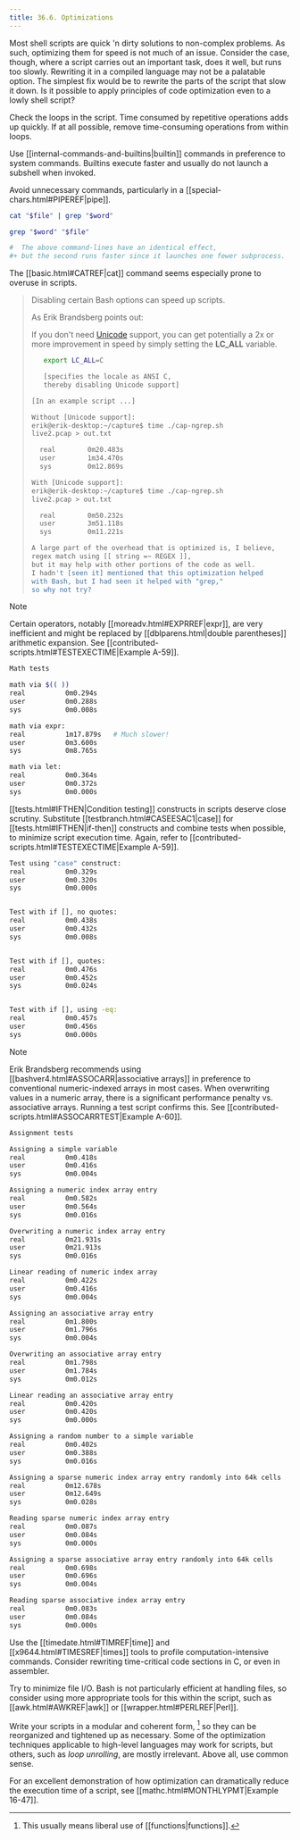 ```yaml
---
title: 36.6. Optimizations
---
```


Most shell scripts are quick 'n dirty solutions to non-complex problems. As such, optimizing them for speed is not much of an issue. Consider the case, though, where a script carries out an important task, does it well, but runs too slowly. Rewriting it in a compiled language may not be a palatable option. The simplest fix would be to rewrite the parts of the script that slow it down. Is it possible to apply principles of code optimization even to a lowly shell script?

Check the loops in the script. Time consumed by repetitive operations adds up quickly. If at all possible, remove time-consuming operations from within loops.

Use [[internal-commands-and-builtins|builtin]] commands in preference to system commands. Builtins execute faster and usually do not launch a subshell when invoked.

Avoid unnecessary commands, particularly in a [[special-chars.html#PIPEREF|pipe]].

```bash
cat "$file" | grep "$word"

grep "$word" "$file"

#  The above command-lines have an identical effect,
#+ but the second runs faster since it launches one fewer subprocess.
```

The [[basic.html#CATREF|cat]] command seems especially prone to overuse in scripts.

> Disabling certain Bash options can speed up scripts.
>
> As Erik Brandsberg points out:
>
> If you don't need [Unicode](bashver4.html#UNICODEREF) support, you can get potentially a 2x or more improvement in speed by simply setting the **LC_ALL** variable.
>
> ```bash
>    export LC_ALL=C
> 
>    [specifies the locale as ANSI C,
>    thereby disabling Unicode support]
> 
> [In an example script ...]
> 
> Without [Unicode support]:
> erik@erik-desktop:~/capture$ time ./cap-ngrep.sh
> live2.pcap > out.txt
> 
>   real        0m20.483s
>   user        1m34.470s
>   sys         0m12.869s
> 
> With [Unicode support]:
> erik@erik-desktop:~/capture$ time ./cap-ngrep.sh
> live2.pcap > out.txt
> 
>   real        0m50.232s
>   user        3m51.118s
>   sys         0m11.221s
> 
> A large part of the overhead that is optimized is, I believe,
> regex match using [[ string =~ REGEX ]],
> but it may help with other portions of the code as well.
> I hadn't [seen it] mentioned that this optimization helped
> with Bash, but I had seen it helped with "grep,"
> so why not try?
> ```

> [!note]
> Certain operators, notably [[moreadv.html#EXPRREF|expr]], are very inefficient and might be replaced by [[dblparens.html|double parentheses]] arithmetic expansion. See [[contributed-scripts.html#TESTEXECTIME|Example A-59]].
>
> ```bash
> Math tests
> 
> math via $(( ))
> real          0m0.294s
> user          0m0.288s
> sys           0m0.008s
> 
> math via expr:
> real          1m17.879s   # Much slower!
> user          0m3.600s
> sys           0m8.765s
> 
> math via let:
> real          0m0.364s
> user          0m0.372s
> sys           0m0.000s
> ```
>
> [[tests.html#IFTHEN|Condition testing]] constructs in scripts deserve close scrutiny. Substitute [[testbranch.html#CASEESAC1|case]] for [[tests.html#IFTHEN|if-then]] constructs and combine tests when possible, to minimize script execution time. Again, refer to [[contributed-scripts.html#TESTEXECTIME|Example A-59]].
>
> ```bash
> Test using "case" construct:
> real          0m0.329s
> user          0m0.320s
> sys           0m0.000s
> 
> 
> Test with if [], no quotes:
> real          0m0.438s
> user          0m0.432s
> sys           0m0.008s
> 
> 
> Test with if [], quotes:
> real          0m0.476s
> user          0m0.452s
> sys           0m0.024s
> 
> 
> Test with if [], using -eq:
> real          0m0.457s
> user          0m0.456s
> sys           0m0.000s
> ```

> [!note] 
> Erik Brandsberg recommends using [[bashver4.html#ASSOCARR|associative arrays]] in preference to conventional numeric-indexed arrays in most cases. When overwriting values in a numeric array, there is a significant performance penalty vs. associative arrays. Running a test script confirms this. See [[contributed-scripts.html#ASSOCARRTEST|Example A-60]].
> 
> ```bash
> Assignment tests
> 
> Assigning a simple variable
> real          0m0.418s
> user          0m0.416s
> sys           0m0.004s
> 
> Assigning a numeric index array entry
> real          0m0.582s
> user          0m0.564s
> sys           0m0.016s
> 
> Overwriting a numeric index array entry
> real          0m21.931s
> user          0m21.913s
> sys           0m0.016s
> 
> Linear reading of numeric index array
> real          0m0.422s
> user          0m0.416s
> sys           0m0.004s
> 
> Assigning an associative array entry
> real          0m1.800s
> user          0m1.796s
> sys           0m0.004s
> 
> Overwriting an associative array entry
> real          0m1.798s
> user          0m1.784s
> sys           0m0.012s
> 
> Linear reading an associative array entry
> real          0m0.420s
> user          0m0.420s
> sys           0m0.000s
> 
> Assigning a random number to a simple variable
> real          0m0.402s
> user          0m0.388s
> sys           0m0.016s
> 
> Assigning a sparse numeric index array entry randomly into 64k cells
> real          0m12.678s
> user          0m12.649s
> sys           0m0.028s
> 
> Reading sparse numeric index array entry
> real          0m0.087s
> user          0m0.084s
> sys           0m0.000s
> 
> Assigning a sparse associative array entry randomly into 64k cells
> real          0m0.698s
> user          0m0.696s
> sys           0m0.004s
> 
> Reading sparse associative index array entry
> real          0m0.083s
> user          0m0.084s
> sys           0m0.000s
> ```

Use the [[timedate.html#TIMREF|time]] and [[x9644.html#TIMESREF|times]] tools to profile computation-intensive commands. Consider rewriting time-critical code sections in C, or even in assembler.

Try to minimize file I/O. Bash is not particularly efficient at handling files, so consider using more appropriate tools for this within the script, such as [[awk.html#AWKREF|awk]] or [[wrapper.html#PERLREF|Perl]].

Write your scripts in a modular and coherent form, [^1] so they can be reorganized and tightened up as necessary. Some of the optimization techniques applicable to high-level languages may work for scripts, but others, such as _loop unrolling_, are mostly irrelevant. Above all, use common sense.

For an excellent demonstration of how optimization can dramatically reduce the execution time of a script, see [[mathc.html#MONTHLYPMT|Example 16-47]].

[^1]: This usually means liberal use of [[functions|functions]].
